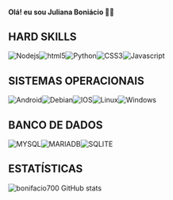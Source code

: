 

#### Olá! eu sou Juliana Boniácio 👋🏽

## HARD SKILLS

![Nodejs](https://img.shields.io/badge/Node.js-43853D?style=for-the-badge&logo=node.js&logoColor=black)![html5](https://img.shields.io/badge/HTML5-E34F26?style=for-the-badge&logo=html5&logoColor=white)![Python](https://img.shields.io/badge/Python-3776AB?style=for-the-badge&logo=python&logoColor=white)![CSS3](https://img.shields.io/badge/CSS3-1572B6?style=for-the-badge&logo=css3&logoColor=white)![Javascript](https://img.shields.io/badge/JavaScript-F7DF1E?style=for-the-badge&logo=javascript&logoColor=black)

## SISTEMAS OPERACIONAIS

![Android](https://img.shields.io/badge/Android-3DDC84?style=for-the-badge&logo=android&logoColor=whitev)![Debian](https://img.shields.io/badge/Debian-A81D33?style=for-the-badge&logo=debian&logoColor=white)![IOS](https://img.shields.io/badge/iOS-000000?style=for-the-badge&logo=ios&logoColor=white)![Linux](https://img.shields.io/badge/Linux-FCC624?style=for-the-badge&logo=linux&logoColor=black)![Windows](https://img.shields.io/badge/Windows-0078D6?style=for-the-badge&logo=windows&logoColor=white)

## BANCO DE DADOS

![MYSQL](https://img.shields.io/badge/MySQL-005C84?style=for-the-badge&logo=mysql&logoColor=white)![MARIADB](https://img.shields.io/badge/MariaDB-003545?style=for-the-badge&logo=mariadb&logoColor=white)![SQLITE](https://img.shields.io/badge/SQLite-07405E?style=for-the-badge&logo=sqlite&logoColor=white)

## ESTATÍSTICAS

![bonifacio700 GitHub stats]( https://github-readme-stats.vercel.app/api?username=bonifacio700&show_icons=true&theme=dracula)
